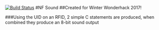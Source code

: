 [![Build Status](https://travis-ci.org/qwertyboy/wonderhack.svg?branch=master)](https://travis-ci.org/qwertyboy/wonderhack)
#NF Sound
##Created for Winter Wonderhack 2017!

###Using the UID on an RFID, 2 simple C statements are produced, when combined they produce an 8-bit sound output
